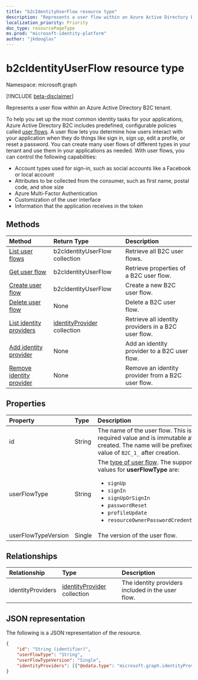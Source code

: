 ```yaml
---
title: "b2cIdentityUserFlow resource type"
description: "Represents a user flow within an Azure Active Directory B2C tenant."
localization_priority: Priority
doc_type: resourcePageType
ms.prod: "microsoft-identity-platform"
author: "jkdouglas"
---
```


# b2cIdentityUserFlow resource type

Namespace: microsoft.graph

[!INCLUDE [beta-disclaimer](../../includes/beta-disclaimer.md)]

Represents a user flow within an Azure Active Directory B2C tenant.

To help you set up the most common identity tasks for your applications, Azure Active Directory B2C includes predefined, configurable policies called [user flows](/azure/active-directory-b2c/user-flow-overview). A user flow lets you determine how users interact with your application when they do things like sign in, sign up, edit a profile, or reset a password. You can create many user flows of different types in your tenant and use them in your applications as needed. With user flows, you can control the following capabilities:

- Account types used for sign-in, such as social accounts like a Facebook or local account
- Attributes to be collected from the consumer, such as first name, postal code, and shoe size
- Azure Multi-Factor Authentication
- Customization of the user interface
- Information that the application receives in the token

## Methods

| Method       | Return Type  |Description|
|:---------------|:--------|:----------|
|[List user flows](../api/identitycontainer-list-b2cuserflows.md)|b2cIdentityUserFlow collection|Retrieve all B2C user flows.|
|[Get user flow](../api/b2cidentityuserflow-get.md)|b2cIdentityUserFlow|Retrieve properties of a B2C user flow.|
|[Create user flow](../api/identitycontainer-post-b2cuserflows.md)|b2cIdentityUserFlow|Create a new B2C user flow.|
|[Delete user flow](../api/b2cidentityuserflow-delete.md)|None|Delete a B2C user flow.|
|[List identity providers](../api/b2cidentityuserflow-list-identityproviders.md)|[identityProvider](../resources/identityProvider.md) collection|Retrieve all identity providers in a B2C user flow.|
|[Add identity provider](../api/b2cidentityuserflow-post-identityproviders.md)|None|Add an identity provider to a B2C user flow.|
|[Remove identity provider](../api/b2cidentityuserflow-delete-identityproviders.md)|None|Remove an identity provider from a B2C user flow.|

## Properties

|Property|Type|Description|
|:---------------|:--------|:----------|
|id|String|The name of the user flow. This is a required value and is immutable after it's created. The name will be prefixed with the value of `B2C_1_` after creation.|
|userFlowType|String|The [type of user flow](/azure/active-directory-b2c/user-flow-versions). The supported values for **userFlowType** are:<br/><ul><li>`signUp`</li><li>`signIn`</li><li>`signUpOrSignIn`</li><li>`passwordReset`</li><li>`profileUpdate`</li><li>`resourceOwnerPasswordCredentialSignIn`</li>|
|userFlowTypeVersion|Single|The version of the user flow.|

## Relationships

| Relationship       | Type  |Description|
|:---------------|:--------|:----------|
|identityProviders|[identityProvider](../resources/identityprovider.md) collection|The identity providers included in the user flow.|

## JSON representation

The following is a JSON representation of the resource.

<!-- {
  "blockType": "resource",
  "@odata.type": "microsoft.graph.b2cIdentityUserFlow",
  "optionalProperties": [],
  "keyProperty": "id"
} -->

```json
{
    "id": "String (identifier)",
    "userFlowType": "String",
    "userFlowTypeVersion": "Single",
    "identityProviders": [{"@odata.type": "microsoft.graph.identityProvider"}]
}
```